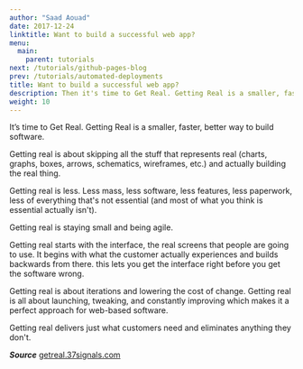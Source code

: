 ```yaml
---
author: "Saad Aouad"
date: 2017-12-24
linktitle: Want to build a successful web app?
menu:
  main:
    parent: tutorials
next: /tutorials/github-pages-blog
prev: /tutorials/automated-deployments
title: Want to build a successful web app?
description: Then it's time to Get Real. Getting Real is a smaller, faster, better way to build software. 
weight: 10
---
```


It’s time to Get Real. Getting Real is a smaller, faster, better way to build software.

Getting real is about skipping all the stuff that represents real (charts, graphs, boxes, arrows, schematics, wireframes, etc.) and actually building the real thing.

Getting real is less. Less mass, less software, less features, less paperwork, less of everything that's not essential (and most of what you think is essential actually isn't).

Getting real is staying small and being agile.

Getting real starts with the interface, the real screens that people are going to use. It begins with what the customer actually experiences and builds backwards from there. this lets you get the interface right before you get the software wrong.

Getting real is about iterations and lowering the cost of change. Getting real is all about launching, tweaking, and constantly improving which makes it a perfect approach for web-based software.

Getting real delivers just what customers need and eliminates anything they don't.

***Source*** [getreal.37signals.com](https://getreal.37signals.com)